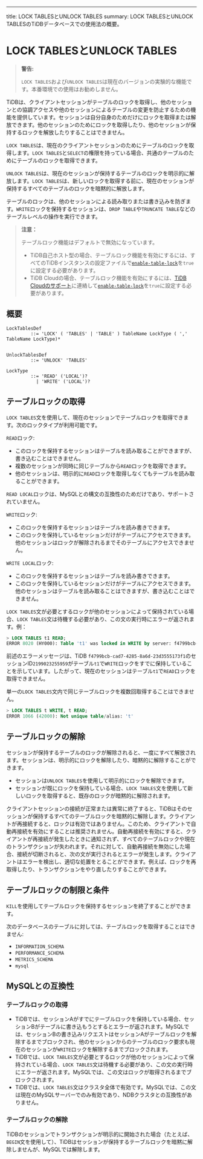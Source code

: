 ---
title: LOCK TABLESとUNLOCK TABLES
summary: LOCK TABLESとUNLOCK TABLESのTiDBデータベースでの使用法の概要。

# LOCK TABLESとUNLOCK TABLES

> **警告:**
>
> `LOCK TABLES`および`UNLOCK TABLES`は現在のバージョンの実験的な機能です。本番環境での使用はお勧めしません。

TiDBは、クライアントセッションがテーブルのロックを取得し、他のセッションとの協調アクセスや他のセッションによるテーブルの変更を防止するための機能を提供しています。セッションは自分自身のためだけにロックを取得または解放できます。他のセッションのためにロックを取得したり、他のセッションが保持するロックを解放したりすることはできません。

`LOCK TABLES`は、現在のクライアントセッションのためにテーブルのロックを取得します。`LOCK TABLES`と`SELECT`の権限を持っている場合、共通のテーブルのためにテーブルのロックを取得できます。

`UNLOCK TABLES`は、現在のセッションが保持するテーブルのロックを明示的に解放します。`LOCK TABLES`は、新しいロックを取得する前に、現在のセッションが保持するすべてのテーブルのロックを暗黙的に解放します。

テーブルのロックは、他のセッションによる読み取りまたは書き込みを防ぎます。`WRITE`ロックを保持するセッションは、`DROP TABLE`や`TRUNCATE TABLE`などのテーブルレベルの操作を実行できます。

> **注意：**
>
> テーブルロック機能はデフォルトで無効になっています。
>
> - TiDB自己ホスト型の場合、テーブルロック機能を有効にするには、すべてのTiDBインスタンスの設定ファイルで[`enable-table-lock`](https://docs.pingcap.com/tidb/stable/tidb-configuration-file#enable-table-lock-new-in-v400)を`true`に設定する必要があります。
> - TiDB Cloudの場合、テーブルロック機能を有効にするには、[TiDB Cloudのサポート](https://docs.pingcap.com/tidbcloud/tidb-cloud-support)に連絡して[`enable-table-lock`](https://docs.pingcap.com/tidb/stable/tidb-configuration-file#enable-table-lock-new-in-v400)を`true`に設定する必要があります。

## 概要

```ebnf+diagram
LockTablesDef
         ::= 'LOCK' ( 'TABLES' | 'TABLE' ) TableName LockType ( ',' TableName LockType)*


UnlockTablesDef
         ::= 'UNLOCK' 'TABLES'

LockType
         ::= 'READ' ('LOCAL')?
           | 'WRITE' ('LOCAL')?
```

## テーブルロックの取得

`LOCK TABLES`文を使用して、現在のセッションでテーブルロックを取得できます。次のロックタイプが利用可能です。

`READ`ロック:

- このロックを保持するセッションはテーブルを読み取ることができますが、書き込むことはできません。
- 複数のセッションが同時に同じテーブルから`READ`ロックを取得できます。
- 他のセッションは、明示的に`READ`ロックを取得しなくてもテーブルを読み取ることができます。

`READ LOCAL`ロックは、MySQLとの構文の互換性のためだけであり、サポートされていません。

`WRITE`ロック:

- このロックを保持するセッションはテーブルを読み書きできます。
- このロックを保持しているセッションだけがテーブルにアクセスできます。他のセッションはロックが解除されるまでそのテーブルにアクセスできません。

`WRITE LOCAL`ロック:

- このロックを保持するセッションはテーブルを読み書きできます。
- このロックを保持しているセッションだけがテーブルにアクセスできます。他のセッションはテーブルを読み取ることはできますが、書き込むことはできません。

`LOCK TABLES`文が必要とするロックが他のセッションによって保持されている場合、`LOCK TABLES`文は待機する必要があり、この文の実行時にエラーが返されます。例：

```sql
> LOCK TABLES t1 READ;
ERROR 8020 (HY000): Table 't1' was locked in WRITE by server: f4799bcb-cad7-4285-8a6d-23d3555173f1_session: 2199023255959
```

前述のエラーメッセージは、TiDB `f4799bcb-cad7-4285-8a6d-23d3555173f1`のセッションID`2199023255959`がテーブル`t1`で`WRITE`ロックをすでに保持していることを示しています。したがって、現在のセッションはテーブル`t1`で`READ`ロックを取得できません。

単一の`LOCK TABLES`文内で同じテーブルロックを複数回取得することはできません。

```sql
> LOCK TABLES t WRITE, t READ;
ERROR 1066 (42000): Not unique table/alias: 't'
```

## テーブルロックの解除

セッションが保持するテーブルのロックが解除されると、一度にすべて解放されます。セッションは、明示的にロックを解除したり、暗黙的に解除することができます。

- セッションは`UNLOCK TABLES`を使用して明示的にロックを解除できます。
- セッションが既にロックを保持している場合、`LOCK TABLES`文を使用して新しいロックを取得すると、既存のロックが暗黙的に解除されます。

クライアントセッションの接続が正常または異常に終了すると、TiDBはそのセッションが保持するすべてのテーブルロックを暗黙的に解除します。クライアントが再接続すると、ロックは有効ではありません。このため、クライアントで自動再接続を有効にすることは推奨されません。自動再接続を有効にすると、クライアントが再接続が発生したときに通知されず、すべてのテーブルロックや現在のトランザクションが失われます。それに対して、自動再接続を無効にした場合、接続が切断されると、次の文が実行されるとエラーが発生します。クライアントはエラーを検出し、適切な処置をとることができます。例えば、ロックを再取得したり、トランザクションをやり直したりすることができます。

## テーブルロックの制限と条件

`KILL`を使用してテーブルロックを保持するセッションを終了することができます。

次のデータベースのテーブルに対しては、テーブルロックを取得することはできません:

- `INFORMATION_SCHEMA`
- `PERFORMANCE_SCHEMA`
- `METRICS_SCHEMA`
- `mysql`

## MySQLとの互換性

### テーブルロックの取得

- TiDBでは、セッションAがすでにテーブルロックを保持している場合、セッションBがテーブルに書き込もうとするとエラーが返されます。MySQLでは、セッションBの書き込みリクエストはセッションAがテーブルロックを解除するまでブロックされ、他のセッションからのテーブルのロック要求も現在のセッションが`WRITE`ロックを解除するまでブロックされます。
- TiDBでは、`LOCK TABLES`文が必要とするロックが他のセッションによって保持されている場合、`LOCK TABLES`文は待機する必要があり、この文の実行時にエラーが返されます。MySQLでは、この文はロックが取得されるまでブロックされます。
- TiDBでは、`LOCK TABLES`文はクラスタ全体で有効です。MySQLでは、この文は現在のMySQLサーバーでのみ有効であり、NDBクラスタとの互換性がありません。

### テーブルロックの解除

TiDBのセッションでトランザクションが明示的に開始された場合（たとえば、`BEGIN`文を使用して）、TiDBはセッションが保持するテーブルロックを暗黙に解除しませんが、MySQLでは解除します。